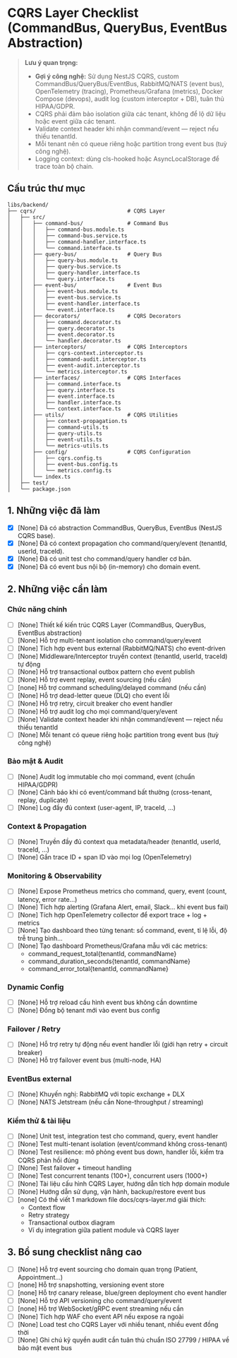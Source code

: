 # CQRS Layer Checklist (CommandBus, QueryBus, EventBus Abstraction)

> **Lưu ý quan trọng:**
>
> - **Gợi ý công nghệ:** Sử dụng NestJS CQRS, custom CommandBus/QueryBus/EventBus, RabbitMQ/NATS (event bus), OpenTelemetry (tracing), Prometheus/Grafana (metrics), Docker Compose (devops), audit log (custom interceptor + DB), tuân thủ HIPAA/GDPR.
> - CQRS phải đảm bảo isolation giữa các tenant, không để lộ dữ liệu hoặc event giữa các tenant.
> - Validate context header khi nhận command/event — reject nếu thiếu tenantId.
> - Mỗi tenant nên có queue riêng hoặc partition trong event bus (tuỳ công nghệ).
> - Logging context: dùng cls-hooked hoặc AsyncLocalStorage để trace toàn bộ chain.

## Cấu trúc thư mục

```
libs/backend/
├── cqrs/                             # CQRS Layer
│   ├── src/
│   │   ├── command-bus/              # Command Bus
│   │   │   ├── command-bus.module.ts
│   │   │   ├── command-bus.service.ts
│   │   │   ├── command-handler.interface.ts
│   │   │   └── command.interface.ts
│   │   ├── query-bus/                # Query Bus
│   │   │   ├── query-bus.module.ts
│   │   │   ├── query-bus.service.ts
│   │   │   ├── query-handler.interface.ts
│   │   │   └── query.interface.ts
│   │   ├── event-bus/                # Event Bus
│   │   │   ├── event-bus.module.ts
│   │   │   ├── event-bus.service.ts
│   │   │   ├── event-handler.interface.ts
│   │   │   └── event.interface.ts
│   │   ├── decorators/               # CQRS Decorators
│   │   │   ├── command.decorator.ts
│   │   │   ├── query.decorator.ts
│   │   │   ├── event.decorator.ts
│   │   │   └── handler.decorator.ts
│   │   ├── interceptors/             # CQRS Interceptors
│   │   │   ├── cqrs-context.interceptor.ts
│   │   │   ├── command-audit.interceptor.ts
│   │   │   ├── event-audit.interceptor.ts
│   │   │   └── metrics.interceptor.ts
│   │   ├── interfaces/               # CQRS Interfaces
│   │   │   ├── command.interface.ts
│   │   │   ├── query.interface.ts
│   │   │   ├── event.interface.ts
│   │   │   ├── handler.interface.ts
│   │   │   └── context.interface.ts
│   │   ├── utils/                    # CQRS Utilities
│   │   │   ├── context-propagation.ts
│   │   │   ├── command-utils.ts
│   │   │   ├── query-utils.ts
│   │   │   ├── event-utils.ts
│   │   │   └── metrics-utils.ts
│   │   ├── config/                   # CQRS Configuration
│   │   │   ├── cqrs.config.ts
│   │   │   ├── event-bus.config.ts
│   │   │   └── metrics.config.ts
│   │   └── index.ts
│   ├── test/
│   └── package.json
```

>

## 1. Những việc đã làm

- [x] [None] Đã có abstraction CommandBus, QueryBus, EventBus (NestJS CQRS base).
- [x] [None] Đã có context propagation cho command/query/event (tenantId, userId, traceId).
- [x] [None] Đã có unit test cho command/query handler cơ bản.
- [x] [None] Đã có event bus nội bộ (in-memory) cho domain event.

## 2. Những việc cần làm

### Chức năng chính

- [ ] [None] Thiết kế kiến trúc CQRS Layer (CommandBus, QueryBus, EventBus abstraction)
- [ ] [None] Hỗ trợ multi-tenant isolation cho command/query/event
- [ ] [None] Tích hợp event bus external (RabbitMQ/NATS) cho event-driven
- [ ] [None] Middleware/Interceptor truyền context (tenantId, userId, traceId) tự động
- [ ] [None] Hỗ trợ transactional outbox pattern cho event publish
- [ ] [None] Hỗ trợ event replay, event sourcing (nếu cần)
- [ ] [none] Hỗ trợ command scheduling/delayed command (nếu cần)
- [ ] [None] Hỗ trợ dead-letter queue (DLQ) cho event lỗi
- [ ] [None] Hỗ trợ retry, circuit breaker cho event handler
- [ ] [None] Hỗ trợ audit log cho mọi command/query/event
- [ ] [None] Validate context header khi nhận command/event — reject nếu thiếu tenantId
- [ ] [None] Mỗi tenant có queue riêng hoặc partition trong event bus (tuỳ công nghệ)

### Bảo mật & Audit

- [ ] [None] Audit log immutable cho mọi command, event (chuẩn HIPAA/GDPR)
- [ ] [None] Cảnh báo khi có event/command bất thường (cross-tenant, replay, duplicate)
- [ ] [None] Log đầy đủ context (user-agent, IP, traceId, ...)

### Context & Propagation

- [ ] [None] Truyền đầy đủ context qua metadata/header (tenantId, userId, traceId, ...)
- [ ] [None] Gắn trace ID + span ID vào mọi log (OpenTelemetry)

### Monitoring & Observability

- [ ] [None] Expose Prometheus metrics cho command, query, event (count, latency, error rate...)
- [ ] [None] Tích hợp alerting (Grafana Alert, email, Slack... khi event bus fail)
- [ ] [None] Tích hợp OpenTelemetry collector để export trace + log + metrics
- [ ] [None] Tạo dashboard theo từng tenant: số command, event, tỉ lệ lỗi, độ trễ trung bình...
- [ ] [None] Tạo dashboard Prometheus/Grafana mẫu với các metrics:
  - command_request_total{tenantId, commandName}
  - command_duration_seconds{tenantId, commandName}
  - command_error_total{tenantId, commandName}

### Dynamic Config

- [ ] [None] Hỗ trợ reload cấu hình event bus không cần downtime
- [ ] [None] Đồng bộ tenant mới vào event bus config

### Failover / Retry

- [ ] [None] Hỗ trợ retry tự động nếu event handler lỗi (giới hạn retry + circuit breaker)
- [ ] [None] Hỗ trợ failover event bus (multi-node, HA)

### EventBus external

- [ ] [None] Khuyến nghị: RabbitMQ với topic exchange + DLX
- [ ] [None] NATS Jetstream (nếu cần None-throughput / streaming)

### Kiểm thử & tài liệu

- [ ] [None] Unit test, integration test cho command, query, event handler
- [ ] [None] Test multi-tenant isolation (event/command không cross-tenant)
- [ ] [None] Test resilience: mô phỏng event bus down, handler lỗi, kiểm tra CQRS phản hồi đúng
- [ ] [None] Test failover + timeout handling
- [ ] [None] Test concurrent tenants (100+), concurrent users (1000+)
- [ ] [None] Tài liệu cấu hình CQRS Layer, hướng dẫn tích hợp domain module
- [ ] [None] Hướng dẫn sử dụng, vận hành, backup/restore event bus
- [ ] [none] Có thể viết 1 markdown file docs/cqrs-layer.md giải thích:
  - Context flow
  - Retry strategy
  - Transactional outbox diagram
  - Ví dụ integration giữa patient module và CQRS layer

## 3. Bổ sung checklist nâng cao

- [ ] [None] Hỗ trợ event sourcing cho domain quan trọng (Patient, Appointment...)
- [ ] [none] Hỗ trợ snapshotting, versioning event store
- [ ] [none] Hỗ trợ canary release, blue/green deployment cho event handler
- [ ] [None] Hỗ trợ API versioning cho command/query/event
- [ ] [none] Hỗ trợ WebSocket/gRPC event streaming nếu cần
- [ ] [None] Tích hợp WAF cho event API nếu expose ra ngoài
- [ ] [None] Load test cho CQRS Layer với nhiều tenant, nhiều event đồng thời
- [ ] [None] Ghi chú kỹ quyền audit cần tuân thủ chuẩn ISO 27799 / HIPAA về bảo mật event bus
